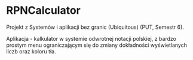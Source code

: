 # RPNCalculator
Projekt z Systemów i aplikacji bez granic (Ubiquitous) (PUT, Semestr 6).

Aplikacja - kalkulator w systemie odwrotnej notacji polskiej, z bardzo prostym menu ograniczającym się do zmiany dokładności wyświetlanych liczb oraz koloru tła.
